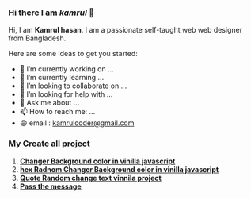 ### Hi there  I am _**kamrul**_ 👋


Hi, I am **Kamrul hasan**. I am  a passionate self-taught web web designer from Bangladesh.

Here are some ideas to get you started:

- 🔭 I’m currently working on ...
- 🌱 I’m currently learning ...
- 👯 I’m looking to collaborate on ...
- 🤔 I’m looking for help with ...
- 💬 Ask me about ...
- 📫 How to reach me: ...
- 😄 email : kamrulcoder@gmail.com


### My Create all project 
 1. **[Changer Background color in vinilla javascript ](https://kamrulcoder.github.io/changer_background/)**   <br>
 1. **[hex Radnom Changer Background color in vinilla javascript ](https://kamrulcoder.github.io/Hex_background_coor_change/)** 
 1. **[Quote Random change text  vinnila project  ](https://kamrulcoder.github.io/rando_quote_generator/)** 
 1. **[Pass the message   ](https://kamrulcoder.github.io/pass-to-message/)** 
 

